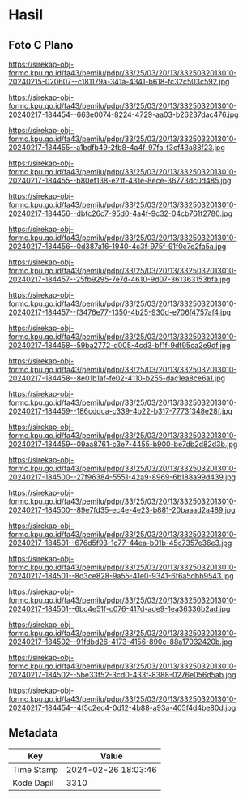 # Hasil

## Foto C Plano

https://sirekap-obj-formc.kpu.go.id/fa43/pemilu/pdpr/33/25/03/20/13/3325032013010-20240215-020607--c181179a-341a-4341-b618-fc32c503c592.jpg

https://sirekap-obj-formc.kpu.go.id/fa43/pemilu/pdpr/33/25/03/20/13/3325032013010-20240217-184454--663e0074-8224-4729-aa03-b26237dac476.jpg

https://sirekap-obj-formc.kpu.go.id/fa43/pemilu/pdpr/33/25/03/20/13/3325032013010-20240217-184455--a1bdfb49-2fb8-4a4f-97fa-f3cf43a88f23.jpg

https://sirekap-obj-formc.kpu.go.id/fa43/pemilu/pdpr/33/25/03/20/13/3325032013010-20240217-184455--b80ef138-e21f-431e-8ece-36773dc0d485.jpg

https://sirekap-obj-formc.kpu.go.id/fa43/pemilu/pdpr/33/25/03/20/13/3325032013010-20240217-184456--dbfc26c7-95d0-4a4f-9c32-04cb761f2780.jpg

https://sirekap-obj-formc.kpu.go.id/fa43/pemilu/pdpr/33/25/03/20/13/3325032013010-20240217-184456--0d387a16-1940-4c3f-975f-91f0c7e2fa5a.jpg

https://sirekap-obj-formc.kpu.go.id/fa43/pemilu/pdpr/33/25/03/20/13/3325032013010-20240217-184457--25fb9295-7e7d-4610-9d07-361363153bfa.jpg

https://sirekap-obj-formc.kpu.go.id/fa43/pemilu/pdpr/33/25/03/20/13/3325032013010-20240217-184457--f3476e77-1350-4b25-930d-e706f4757af4.jpg

https://sirekap-obj-formc.kpu.go.id/fa43/pemilu/pdpr/33/25/03/20/13/3325032013010-20240217-184458--59ba2772-d005-4cd3-bf1f-9df95ca2e9df.jpg

https://sirekap-obj-formc.kpu.go.id/fa43/pemilu/pdpr/33/25/03/20/13/3325032013010-20240217-184458--8e01b1af-fe02-4110-b255-dac1ea8ce6a1.jpg

https://sirekap-obj-formc.kpu.go.id/fa43/pemilu/pdpr/33/25/03/20/13/3325032013010-20240217-184459--186cddca-c339-4b22-b317-7773f348e28f.jpg

https://sirekap-obj-formc.kpu.go.id/fa43/pemilu/pdpr/33/25/03/20/13/3325032013010-20240217-184459--09aa8761-c3e7-4455-b900-be7db2d82d3b.jpg

https://sirekap-obj-formc.kpu.go.id/fa43/pemilu/pdpr/33/25/03/20/13/3325032013010-20240217-184500--27f96384-5551-42a9-8969-6b188a99d439.jpg

https://sirekap-obj-formc.kpu.go.id/fa43/pemilu/pdpr/33/25/03/20/13/3325032013010-20240217-184500--89e7fd35-ec4e-4e23-b881-20baaad2a489.jpg

https://sirekap-obj-formc.kpu.go.id/fa43/pemilu/pdpr/33/25/03/20/13/3325032013010-20240217-184501--676d5f93-1c77-44ea-b01b-45c7357e36e3.jpg

https://sirekap-obj-formc.kpu.go.id/fa43/pemilu/pdpr/33/25/03/20/13/3325032013010-20240217-184501--8d3ce828-9a55-41e0-9341-6f6a5dbb9543.jpg

https://sirekap-obj-formc.kpu.go.id/fa43/pemilu/pdpr/33/25/03/20/13/3325032013010-20240217-184501--6bc4e51f-c076-417d-ade9-1ea36336b2ad.jpg

https://sirekap-obj-formc.kpu.go.id/fa43/pemilu/pdpr/33/25/03/20/13/3325032013010-20240217-184502--91fdbd26-4173-4156-890e-88a17032420b.jpg

https://sirekap-obj-formc.kpu.go.id/fa43/pemilu/pdpr/33/25/03/20/13/3325032013010-20240217-184502--5be33f52-3cd0-433f-8388-0276e056d5ab.jpg

https://sirekap-obj-formc.kpu.go.id/fa43/pemilu/pdpr/33/25/03/20/13/3325032013010-20240217-184454--4f5c2ec4-0d12-4b88-a93a-405f4d4be80d.jpg


## Metadata

| Key        | Value               |
| ---------- | ------------------- |
| Time Stamp | 2024-02-26 18:03:46 |
| Kode Dapil | 3310                |



